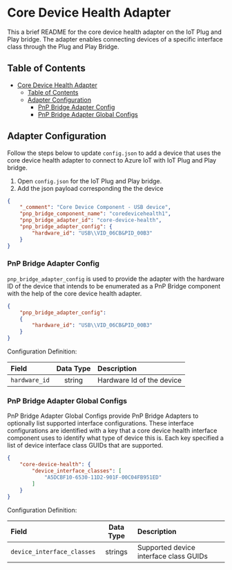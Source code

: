 # Core Device Health Adapter
This a brief README for the core device health adapter on the IoT Plug and Play bridge. The adapter enables connecting devices of a specific interface class through the Plug and Play Bridge.

## Table of Contents
- [Core Device Health Adapter](#core-device-health-adapter)
  - [Table of Contents](#table-of-contents)
  - [Adapter Configuration](#adapter-configuration)
    - [PnP Bridge Adapter Config](#pnp-bridge-adapter-config)
    - [PnP Bridge Adapter Global Configs](#pnp-bridge-adapter-global-configs)

## Adapter Configuration
Follow the steps below to update `config.json` to add a device that uses the core device health adapter to connect to Azure IoT with IoT Plug and Play bridge.
1. Open `config.json` for the IoT Plug and Play bridge.
2. Add the json payload corresponding the the device
```json
{
    "_comment": "Core Device Component - USB device",
    "pnp_bridge_component_name": "coredevicehealth1",
    "pnp_bridge_adapter_id": "core-device-health",
    "pnp_bridge_adapter_config": {
        "hardware_id": "USB\\VID_06CB&PID_00B3"
    }
}
```

### PnP Bridge Adapter Config
`pnp_bridge_adapter_config` is used to provide the adapter with the hardware ID of the device that intends to be enumerated as a PnP Bridge component with the help of the core device health adapter.

```json
{
    "pnp_bridge_adapter_config":
    {
        "hardware_id": "USB\\VID_06CB&PID_00B3"
    }
}
```

Configuration Definition:

|Field|Data Type|Description|
|:---|:---:|:---|
|`hardware_id`|string|Hardware Id of the device|

### PnP Bridge Adapter Global Configs
PnP Bridge Adapter Global Configs provide PnP Bridge Adapters to optionally list supported interface configurations. These interface configurations are identified with a key that a core device health interface component uses to identify what type of device this is. Each key specified a list of device interface class GUIDs that are supported.

``` json
{
    "core-device-health": {
        "device_interface_classes": [
            "A5DCBF10-6530-11D2-901F-00C04FB951ED"
        ]
    }
}
```
Configuration Definition:

|Field|Data Type|Description|
|:---|:---:|:---|
|`device_interface_classes`|strings|Supported device interface class GUIDs |

